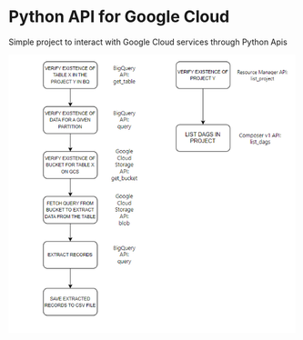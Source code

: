 # Python API for Google Cloud

Simple project to interact with Google Cloud services through Python Apis

![FLOWCHART](img/Diagram.PNG)